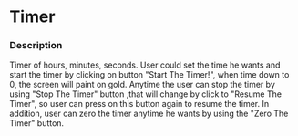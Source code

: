 # Timer
### Description
Timer of hours, minutes, seconds.
User could set the time he wants and start the timer by clicking on button "Start The Timer!", when time down to 0, the screen will paint on gold.
Anytime the user can stop the timer by using "Stop The Timer" button ,that will change by click to "Resume The Timer", so user can press on this button again to resume the timer. 
In addition, user can zero the timer anytime he wants by using the "Zero The Timer" button. 
